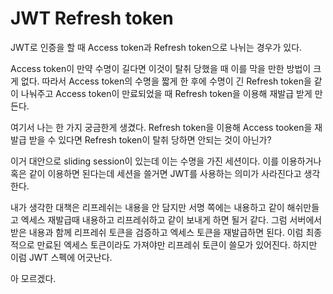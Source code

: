 # JWT Refresh token

JWT로 인증을 할 때 Access token과 Refresh token으로 나뉘는 경우가 있다.

Access token이 만약 수명이 길다면 이것이 탈취 당했을 때 이를 막을 만한 방법이 크게 없다. 따라서 Access token의 수명을 짧게 한 후에 수명이 긴 Refresh token을 같이 나눠주고 Access token이 만료되었을 때 Refresh token을 이용해 재발급 받게 만든다.

여기서 나는 한 가지 궁금한게 생겼다. Refresh token을 이용해 Access tooken을 재발급 받을 수 있다면 Refresh token이 탈취 당하면 안되는 것이 아닌가?

이거 대안으로 sliding session이 있는데 이는 수명을 가진 세션이다. 이를 이용하거나 혹은 같이 이용하면 된다는데 세션을 쓸거면 JWT를 사용하는 의미가 사라진다고 생각한다.

내가 생각한 대책은 리프레쉬는 내용을 안 담지만 서명 쪽에는 내용하고 같이 해쉬만들고 엑세스 재발급때 내용하고 리프레쉬하고 같이 보내게 하면 될거 같다. 그럼 서버에서 받은 내용과 함께 리프레쉬 토큰을 검증하고 엑세스 토큰을 재발급하면 된다. 이럼 최종적으로 만료된 엑세스 토큰이라도 가져야만 리프레쉬 토큰이 쓸모가 있어진다. 하지만 이럼 JWT 스펙에 어긋난다.

아 모르겠다.

